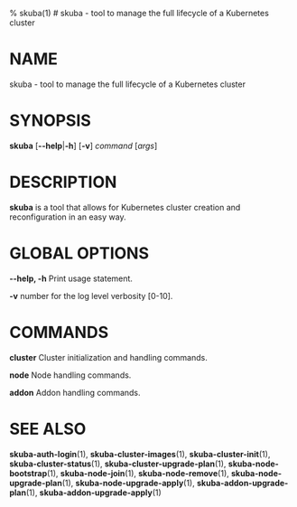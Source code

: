 % skuba(1) # skuba - tool to manage the full lifecycle of a Kubernetes cluster
# NAME
skuba - tool to manage the full lifecycle of a Kubernetes cluster

# SYNOPSIS
**skuba**
[**--help**|**-h**] [**-v**]
*command* [*args*]

# DESCRIPTION
**skuba** is a tool that allows for Kubernetes cluster creation and
reconfiguration in an easy way.

# GLOBAL OPTIONS

**--help, -h**
  Print usage statement.

**-v**
  number for the log level verbosity [0-10].

# COMMANDS

**cluster**
  Cluster initialization and handling commands.

**node**
  Node handling commands.

**addon**
  Addon handling commands.

# SEE ALSO
**skuba-auth-login**(1),
**skuba-cluster-images**(1),
**skuba-cluster-init**(1),
**skuba-cluster-status**(1),
**skuba-cluster-upgrade-plan**(1),
**skuba-node-bootstrap**(1),
**skuba-node-join**(1),
**skuba-node-remove**(1),
**skuba-node-upgrade-plan**(1),
**skuba-node-upgrade-apply**(1),
**skuba-addon-upgrade-plan**(1),
**skuba-addon-upgrade-apply**(1)

